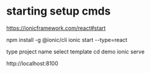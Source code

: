 # starting setup cmds



https://ionicframework.com/react#start





npm install -g @ionic/cli
ionic start --type=react


type project name
select template
cd demo
ionic serve

http://localhost:8100